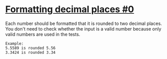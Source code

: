# [Formatting decimal places #0](https://www.codewars.com/kata/formatting-decimal-places-number-0 "https://www.codewars.com/kata/5641a03210e973055a00000d")

Each number should be formatted that it is rounded to two decimal places. You don't need to check whether the input is a valid number because only valid numbers are used in the tests.
```
Example:    
5.5589 is rounded 5.56   
3.3424 is rounded 3.34
```